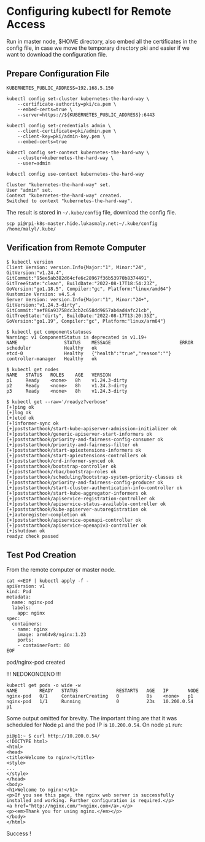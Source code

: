# Configuring kubectl for Remote Access

Run in master node, $HOME directory, also embed all the certificates in the config file, in case we move the temporary directory pki and easier if we want to download the configuration file.

## Prepare Configuration File

```shell
KUBERNETES_PUBLIC_ADDRESS=192.168.5.150
```

```shell
kubectl config set-cluster kubernetes-the-hard-way \
    --certificate-authority=pki/ca.pem \
    --embed-certs=true \
    --server=https://${KUBERNETES_PUBLIC_ADDRESS}:6443

kubectl config set-credentials admin \
    --client-certificate=pki/admin.pem \
    --client-key=pki/admin-key.pem \
    --embed-certs=true

kubectl config set-context kubernetes-the-hard-way \
    --cluster=kubernetes-the-hard-way \
    --user=admin

kubectl config use-context kubernetes-the-hard-way

Cluster "kubernetes-the-hard-way" set.
User "admin" set.
Context "kubernetes-the-hard-way" created.
Switched to context "kubernetes-the-hard-way".
```

The result is stored in `~/.kube/config` file, download the config file.

```shell
scp pi@rpi-k8s-master.hide.lukasmaly.net:~/.kube/config /home/malyl/.kube/
```

## Verification from Remote Computer

```shell
$ kubectl version
Client Version: version.Info{Major:"1", Minor:"24", GitVersion:"v1.24.4", GitCommit:"95ee5ab382d64cfe6c28967f36b53970b8374491", GitTreeState:"clean", BuildDate:"2022-08-17T18:54:23Z", GoVersion:"go1.18.5", Compiler:"gc", Platform:"linux/amd64"}
Kustomize Version: v4.5.4
Server Version: version.Info{Major:"1", Minor:"24+", GitVersion:"v1.24.3-dirty", GitCommit:"aef86a93758dc3cb2c658dd9657ab4ad4afc21cb", GitTreeState:"dirty", BuildDate:"2022-08-17T13:20:35Z", GoVersion:"go1.19", Compiler:"gc", Platform:"linux/arm64"}
```

```shell
$ kubectl get componentstatuses
Warning: v1 ComponentStatus is deprecated in v1.19+
NAME                 STATUS    MESSAGE                         ERROR
scheduler            Healthy   ok                              
etcd-0               Healthy   {"health":"true","reason":""}   
controller-manager   Healthy   ok
```

```shell
$ kubectl get nodes
NAME   STATUS   ROLES    AGE   VERSION
p1     Ready    <none>   8h    v1.24.3-dirty
p2     Ready    <none>   8h    v1.24.3-dirty
p3     Ready    <none>   8h    v1.24.3-dirty
```

```shell
$ kubectl get --raw='/readyz?verbose'
[+]ping ok
[+]log ok
[+]etcd ok
[+]informer-sync ok
[+]poststarthook/start-kube-apiserver-admission-initializer ok
[+]poststarthook/generic-apiserver-start-informers ok
[+]poststarthook/priority-and-fairness-config-consumer ok
[+]poststarthook/priority-and-fairness-filter ok
[+]poststarthook/start-apiextensions-informers ok
[+]poststarthook/start-apiextensions-controllers ok
[+]poststarthook/crd-informer-synced ok
[+]poststarthook/bootstrap-controller ok
[+]poststarthook/rbac/bootstrap-roles ok
[+]poststarthook/scheduling/bootstrap-system-priority-classes ok
[+]poststarthook/priority-and-fairness-config-producer ok
[+]poststarthook/start-cluster-authentication-info-controller ok
[+]poststarthook/start-kube-aggregator-informers ok
[+]poststarthook/apiservice-registration-controller ok
[+]poststarthook/apiservice-status-available-controller ok
[+]poststarthook/kube-apiserver-autoregistration ok
[+]autoregister-completion ok
[+]poststarthook/apiservice-openapi-controller ok
[+]poststarthook/apiservice-openapiv3-controller ok
[+]shutdown ok
readyz check passed
```

## Test Pod Creation

From the remote computer or master node. 

```shell
cat <<EOF | kubectl apply -f -
apiVersion: v1
kind: Pod
metadata:
  name: nginx-pod
  labels:
    app: nginx
spec:
  containers:
  - name: nginx
    image: arm64v8/nginx:1.23
    ports:
    - containerPort: 80
EOF
```

pod/nginx-pod created

!!! NEDOKONCENO !!!

```shell
kubectl get pods -o wide -w
NAME        READY   STATUS              RESTARTS   AGE   IP       NODE   
nginx-pod   0/1     ContainerCreating   0          8s    <none>   p1     
nginx-pod   1/1     Running             0          23s   10.200.0.54   p1
```

Some output omitted for brevity. The important thing are that it was scheduled for Node `p1` and the pod IP is `10.200.0.54`. On node `p1` run:

```shell
pi@p1:~ $ curl http://10.200.0.54/
<!DOCTYPE html>
<html>
<head>
<title>Welcome to nginx!</title>
<style>
...
</style>
</head>
<body>
<h1>Welcome to nginx!</h1>
<p>If you see this page, the nginx web server is successfully installed and working. Further configuration is required.</p>
<a href="http://nginx.com/">nginx.com</a>.</p>
<p><em>Thank you for using nginx.</em></p>
</body>
</html>
```

Success !
